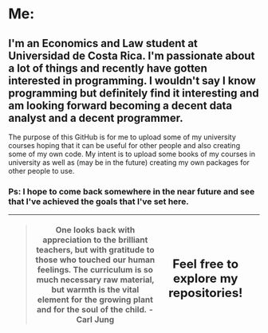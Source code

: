 # Me:
## I'm an Economics and Law student at Universidad de Costa Rica. I'm passionate about a lot of things and recently have gotten interested in programming. I wouldn't say I know programming but definitely find it interesting and am looking forward becoming a decent data analyst and a decent programmer. <br>

<p>The purpose of this GitHub is for me to upload some of my university courses hoping that it can be useful for other people and also creating some of my own code. My intent is to upload some books of my courses in university as well as (may be in the future) creating my own packages for other people to use.</p>

### Ps: I hope to come back somewhere in the near future and see that I've achieved the goals that I've set here.

<table class='tg'>
  <thead>
    <tr>
      <th class='tg-0pky'>
        <div class='center'>
          <blockquote class="twitter-tweet" data-partner="tweetdeck">
         One looks back with appreciation to the brilliant teachers, but with gratitude to those who touched our human feelings. The curriculum is so much necessary raw material, but warmth is the vital element for the growing plant and for the soul of the child.
            -  Carl Jung
          </blockquote> <!-- <script async src="https://platform.twitter.com/widgets.js" charset="utf-8"></script> -->
        </div>
      </th>
      <th class='tg-0pky'>
        <h2> Feel free to explore my repositories! </h2>
      <th>
    </tr>
  </thead>
</table>

